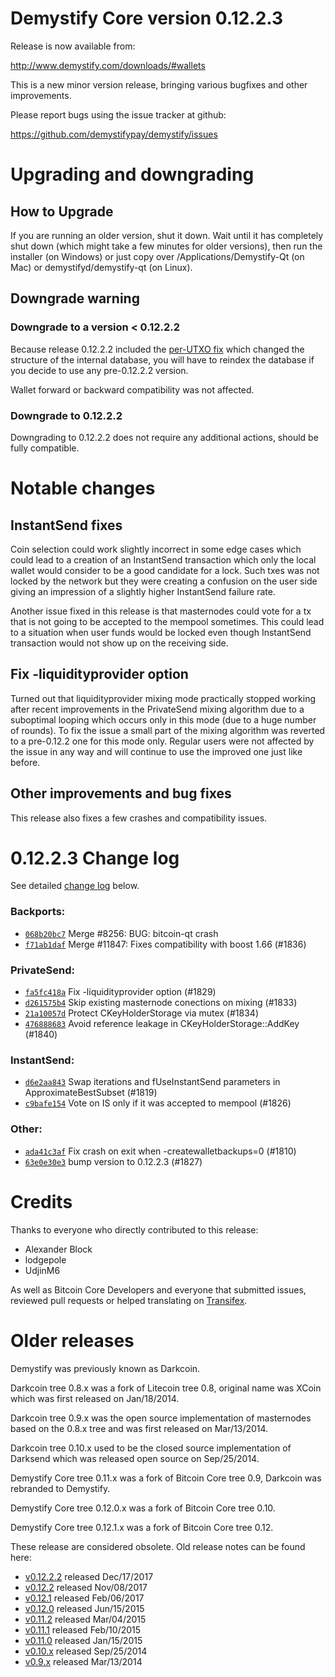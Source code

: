 Demystify Core version 0.12.2.3
==========================

Release is now available from:

  <http://www.demystify.com/downloads/#wallets>

This is a new minor version release, bringing various bugfixes and other
improvements.

Please report bugs using the issue tracker at github:

  <https://github.com/demystifypay/demystify/issues>


Upgrading and downgrading
=========================

How to Upgrade
--------------

If you are running an older version, shut it down. Wait until it has completely
shut down (which might take a few minutes for older versions), then run the
installer (on Windows) or just copy over /Applications/Demystify-Qt (on Mac) or
demystifyd/demystify-qt (on Linux).

Downgrade warning
-----------------

### Downgrade to a version < 0.12.2.2

Because release 0.12.2.2 included the [per-UTXO fix](release-notes/demystify/release-notes-0.12.2.2.md#per-utxo-fix)
which changed the structure of the internal database, you will have to reindex
the database if you decide to use any pre-0.12.2.2 version.

Wallet forward or backward compatibility was not affected.

### Downgrade to 0.12.2.2

Downgrading to 0.12.2.2 does not require any additional actions, should be
fully compatible.

Notable changes
===============

InstantSend fixes
-----------------

Coin selection could work slightly incorrect in some edge cases which could
lead to a creation of an InstantSend transaction which only the local wallet
would consider to be a good candidate for a lock. Such txes was not locked by
the network but they were creating a confusion on the user side giving an
impression of a slightly higher InstantSend failure rate.

Another issue fixed in this release is that masternodes could vote for a tx
that is not going to be accepted to the mempool sometimes. This could lead to
a situation when user funds would be locked even though InstantSend transaction
would not show up on the receiving side.

Fix -liquidityprovider option
-----------------------------

Turned out that liquidityprovider mixing mode practically stopped working after
recent improvements in the PrivateSend mixing algorithm due to a suboptimal
looping which occurs only in this mode (due to a huge number of rounds). To fix
the issue a small part of the mixing algorithm was reverted to a pre-0.12.2 one
for this mode only. Regular users were not affected by the issue in any way and
will continue to use the improved one just like before.

Other improvements and bug fixes
--------------------------------

This release also fixes a few crashes and compatibility issues.


0.12.2.3 Change log
===================

See detailed [change log](https://github.com/demystifypay/demystify.compare/v0.12.2.2...demystifypay:v0.12.2.3) below.

### Backports:
- [`068b20bc7`](https://github.com/demystifypay/demystify.commit/068b20bc7) Merge #8256: BUG: bitcoin-qt crash
- [`f71ab1daf`](https://github.com/demystifypay/demystify.commit/f71ab1daf) Merge #11847: Fixes compatibility with boost 1.66 (#1836)

### PrivateSend:
- [`fa5fc418a`](https://github.com/demystifypay/demystify.commit/fa5fc418a) Fix -liquidityprovider option (#1829)
- [`d261575b4`](https://github.com/demystifypay/demystify.commit/d261575b4) Skip existing masternode conections on mixing (#1833)
- [`21a10057d`](https://github.com/demystifypay/demystify.commit/21a10057d) Protect CKeyHolderStorage via mutex (#1834)
- [`476888683`](https://github.com/demystifypay/demystify.commit/476888683) Avoid reference leakage in CKeyHolderStorage::AddKey (#1840)

### InstantSend:
- [`d6e2aa843`](https://github.com/demystifypay/demystify.commit/d6e2aa843) Swap iterations and fUseInstantSend parameters in ApproximateBestSubset (#1819)
- [`c9bafe154`](https://github.com/demystifypay/demystify.commit/c9bafe154) Vote on IS only if it was accepted to mempool (#1826)

### Other:
- [`ada41c3af`](https://github.com/demystifypay/demystify.commit/ada41c3af) Fix crash on exit when -createwalletbackups=0 (#1810)
- [`63e0e30e3`](https://github.com/demystifypay/demystify.commit/63e0e30e3) bump version to 0.12.2.3 (#1827)

Credits
=======

Thanks to everyone who directly contributed to this release:

- Alexander Block
- lodgepole
- UdjinM6

As well as Bitcoin Core Developers and everyone that submitted issues,
reviewed pull requests or helped translating on
[Transifex](https://www.transifex.com/projects/p/demystify/).


Older releases
==============

Demystify was previously known as Darkcoin.

Darkcoin tree 0.8.x was a fork of Litecoin tree 0.8, original name was XCoin
which was first released on Jan/18/2014.

Darkcoin tree 0.9.x was the open source implementation of masternodes based on
the 0.8.x tree and was first released on Mar/13/2014.

Darkcoin tree 0.10.x used to be the closed source implementation of Darksend
which was released open source on Sep/25/2014.

Demystify Core tree 0.11.x was a fork of Bitcoin Core tree 0.9,
Darkcoin was rebranded to Demystify.

Demystify Core tree 0.12.0.x was a fork of Bitcoin Core tree 0.10.

Demystify Core tree 0.12.1.x was a fork of Bitcoin Core tree 0.12.

These release are considered obsolete. Old release notes can be found here:

- [v0.12.2.2](release-notes/demystify/release-notes-0.12.2.2.md) released Dec/17/2017
- [v0.12.2](release-notes/demystify/release-notes-0.12.2.md) released Nov/08/2017
- [v0.12.1](release-notes/demystify/release-notes-0.12.1.md) released Feb/06/2017
- [v0.12.0](release-notes/demystify/release-notes-0.12.0.md) released Jun/15/2015
- [v0.11.2](release-notes/demystify/release-notes-0.11.2.md) released Mar/04/2015
- [v0.11.1](release-notes/demystify/release-notes-0.11.1.md) released Feb/10/2015
- [v0.11.0](release-notes/demystify/release-notes-0.11.0.md) released Jan/15/2015
- [v0.10.x](release-notes/demystify/release-notes-0.10.0.md) released Sep/25/2014
- [v0.9.x](release-notes/demystify/release-notes-0.9.0.md) released Mar/13/2014

